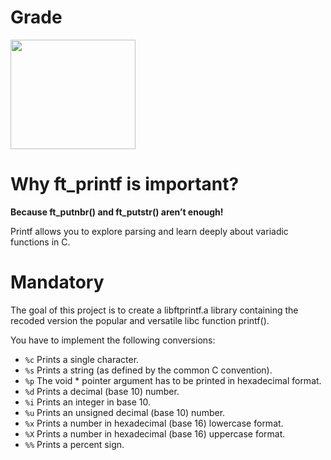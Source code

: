 # Grade
<img src="https://github.com/42-adbouras/images/blob/master/100%25.png?raw=true" width=200px height=175px/>

# Why ft_printf is important?
**Because ft_putnbr() and ft_putstr() aren’t enough!**

Printf allows you to explore parsing and learn deeply about variadic functions in C.

# Mandatory
The goal of this project is to create a libftprintf.a library containing the recoded version the popular and versatile libc function printf(). 

You have to implement the following conversions: 

 - `%c` Prints a single character.  
 - `%s` Prints a string (as defined by the common C convention).
 - `%p` The void * pointer argument has to be printed in hexadecimal format.
 - `%d` Prints a decimal (base 10) number.
 - `%i` Prints an integer in base 10. 
 - `%u` Prints an unsigned decimal (base 10) number. 
 - `%x` Prints a number in hexadecimal (base 16) lowercase format.
 - `%X` Prints a number in hexadecimal (base 16) uppercase format. 
 - `%%` Prints a percent sign.
